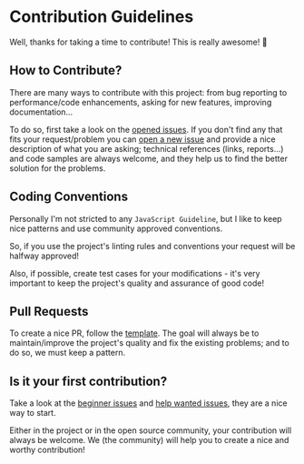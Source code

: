 # Contribution Guidelines
Well, thanks for taking a time to contribute! This is really awesome! :tada:


## How to Contribute?
There are many ways to contribute with this project: from bug reporting to performance/code enhancements, asking for new features, improving documentation...

To do so, first take a look on the [opened issues](https://github.com/jlozovei/validate-ddd-br/issues). If you don't find any that fits your request/problem you can [open a new issue](https://github.com/jlozovei/validate-ddd-br/issues/new) and provide a nice description of what you are asking; technical references (links, reports...) and code samples are always welcome, and they help us to find the better solution for the problems.


## Coding Conventions
Personally I'm not stricted to any `JavaScript Guideline`, but I like to keep nice patterns and use community approved conventions.

So, if you use the project's linting rules and conventions your request will be halfway approved!

Also, if possible, create test cases for your modifications - it's very important to keep the project's quality and assurance of good code!


## Pull Requests
To create a nice PR, follow the [template](https://github.com/jlozovei/validate-ddd-br/blob/master/.github/PULL_REQUEST_TEMPLATE.md). The goal will always be to maintain/improve the project's quality and fix the existing problems; and to do so, we must keep a pattern.


## Is it your first contribution?
Take a look at the [beginner issues](https://github.com/jlozovei/validate-ddd-br/labels/beginner) and [help wanted issues](https://github.com/jlozovei/validate-ddd-br/labels/help%20wanted), they are a nice way to start.

Either in the project or in the open source community, your contribution will always be welcome. We (the community) will help you to create a nice and worthy contribution!
